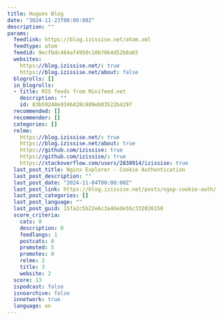 ```yaml
---
title: Hugues Blog
date: "3024-11-23T00:00:00Z"
description: ""
params:
  feedlink: https://blog.izissise.net/atom.xml
  feedtype: atom
  feedid: 9ecfbdc464af4950c10b7064d52b8a65
  websites:
    https://blog.izissise.net/: true
    https://blog.izissise.net/about: false
  blogrolls: []
  in_blogrolls:
  - title: RSS feeds from Minifeed.net
    description: ""
    id: 83b59248e9346428c889eb03522b4297
  recommended: []
  recommender: []
  categories: []
  relme:
    https://blog.izissise.net/: true
    https://blog.izissise.net/about: true
    https://github.com/izissise: true
    https://github.com/izissise/: true
    https://stackoverflow.com/users/2838914/izissise: true
  last_post_title: Nginx Explorer - Cookie Authentication
  last_post_description: ""
  last_post_date: "2024-11-04T00:00:00Z"
  last_post_link: https://blog.izissise.net/posts/ngxp-cookie-auth/
  last_post_categories: []
  last_post_language: ""
  last_post_guid: 15fa2c5b22e6c3a46ede5bc332020158
  score_criteria:
    cats: 0
    description: 0
    feedlangs: 1
    postcats: 0
    promoted: 5
    promotes: 0
    relme: 2
    title: 3
    website: 2
  score: 13
  ispodcast: false
  isnoarchive: false
  innetwork: true
  language: en
---
```

